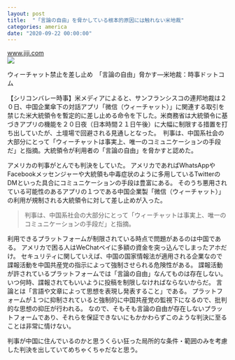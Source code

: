 ```yaml
---
layout: post
title:  "「言論の自由」を脅かしている根本的原因には触れない米地裁"
categories: america
date: "2020-09-22 00:00:00"
---
```



<div class="card">
  <a href="https://www.jiji.com/jc/article?k=2020092000498&g=int"></a>
  <div class="card__header">
    <a href="https://www.jiji.com/jc/article?k=2020092000498&g=int">www.jiji.com</a>
  </div>
  <div class="card__image">
    <img src="https://www.jiji.com/news2/kiji_photos/square/dummy/int1-1.jpg">
  </div>
  <div class="card__title">
    <p>ウィーチャット禁止を差し止め　「言論の自由」脅かす—米地裁：時事ドットコム</p>
  </div>
  <div class="card__description">
    <p>【シリコンバレー時事】米メディアによると、サンフランシスコの連邦地裁は２０日、中国企業傘下の対話アプリ「微信（ウィーチャット）」に関連する取引を禁じた米大統領令を暫定的に差し止める命令を下した。米商務省は大統領令に基づきアプリの機能を２０日夜（日本時間２１日午後）に大幅に制限する措置を打ち出していたが、土壇場で回避される見通しとなった。　判事は、中国系社会の大部分にとって「ウィーチャットは事実上、唯一のコミュニケーションの手段だ」と指摘。大統領令が利用者の「言論の自由」を脅かすと認めた。</p>
  </div>
</div>


アメリカの判事がとんでも判決をしていた。
アメリカであればWhatsAppやFacebookメッセンジャーや大統領も中毒症状のように多用しているTwitterのDMといった具合にコミュニケーションの手段は豊富にある。
そのうち悪用されている可能性のあるアプリの１つである中国企業製「微信（ウィーチャット）」の利用が規制される大統領令に対して差し止めが入った。

> 判事は、中国系社会の大部分にとって「ウィーチャットは事実上、唯一のコミュニケーションの手段だ」と指摘。

利用できるプラットフォームが制限されている時点で問題があるのは中国である。
アメリカで困る人はWeChatペイに多額の資金を突っ込んでしまったアホだけ。
セキュリティに関していえば、中国の国家情報法が適用される企業なので諜報活動を中国共産党の指示によって強制させられる危険性がある。
諜報活動が許されているプラットフォームでは「言論の自由」なんてものは存在しない。
いつ何時、諜報されてもいいように投稿を制限しなければならないからだ。
言論とは「言語や文章によって思想を表現し発表すること」である。
プラットフォームが１つに抑制されていると強制的に中国共産党の監視下になるので、批判的な思想の抑圧が行われる。
なので、そもそも言論の自由が存在しないプラットフォームであり、それらを保証できないにもかかわらずこのような判決に至ることは非常に情けない。

判事が中国に住んでいるのかと思うくらい狂った局所的な条件・範囲のみを考慮した判決を出していてめちゃくちゃだなと思う。
